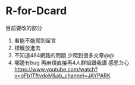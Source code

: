 # R-for-Dcard
目前要改的部分
1. 看能不能爬到留言
2. 標籤放進去
3. 不知道484網路的問題 少爬到很多文章@@
4. 哪邊有bug 再麻煩直接再4人群組跟我講 感恩ㄉ心
https://www.youtube.com/watch?v=gFb1TftvdoM&ab_channel=JAYPARK
